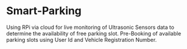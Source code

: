 # Smart-Parking
Using RPi via cloud for live monitoring of Ultrasonic Sensors data to determine the availability of free parking slot.
Pre-Booking of available parking slots using User Id and Vehicle Registration Number.
